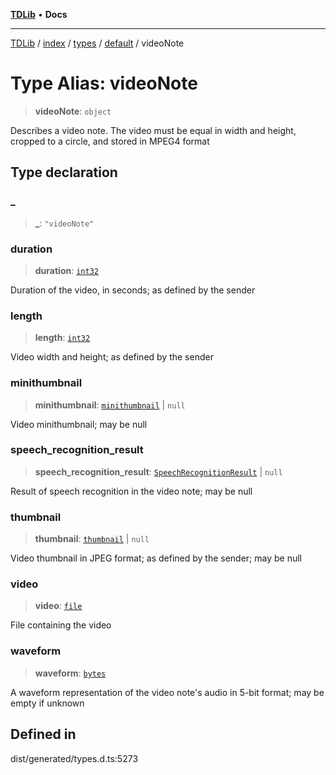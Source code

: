 [**TDLib**](../../../../../../README.md) • **Docs**

***

[TDLib](../../../../../../modules.md) / [index](../../../../../README.md) / [types](../../../README.md) / [default](../README.md) / videoNote

# Type Alias: videoNote

> **videoNote**: `object`

Describes a video note. The video must be equal in width and height, cropped to a circle, and stored in MPEG4 format

## Type declaration

### \_

> **\_**: `"videoNote"`

### duration

> **duration**: [`int32`](int32.md)

Duration of the video, in seconds; as defined by the sender

### length

> **length**: [`int32`](int32.md)

Video width and height; as defined by the sender

### minithumbnail

> **minithumbnail**: [`minithumbnail`](minithumbnail.md) \| `null`

Video minithumbnail; may be null

### speech\_recognition\_result

> **speech\_recognition\_result**: [`SpeechRecognitionResult`](SpeechRecognitionResult.md) \| `null`

Result of speech recognition in the video note; may be null

### thumbnail

> **thumbnail**: [`thumbnail`](thumbnail.md) \| `null`

Video thumbnail in JPEG format; as defined by the sender; may be null

### video

> **video**: [`file`](file.md)

File containing the video

### waveform

> **waveform**: [`bytes`](bytes.md)

A waveform representation of the video note's audio in 5-bit format; may be empty if unknown

## Defined in

dist/generated/types.d.ts:5273
